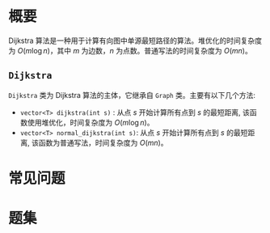 # 概要
Dijkstra 算法是一种用于计算有向图中单源最短路径的算法。堆优化的时间复杂度为 $O(m\log n)$，其中 $m$ 为边数，$n$ 为点数。普通写法的时间复杂度为 $O(mn)$。

## `Dijkstra`
`Dijkstra` 类为 Dijkstra 算法的主体，它继承自 `Graph` 类。主要有以下几个方法:
- `vector<T> dijkstra(int s)` : 从点 $s$ 开始计算所有点到 $s$ 的最短距离, 该函数使用堆优化，时间复杂度为 $O(m\log n)$。
- `vector<T> normal_dijkstra(int s)`: 从点 $s$ 开始计算所有点到 $s$ 的最短距离, 该函数为普通写法，时间复杂度为 $O(mn)$。

# 常见问题

# 题集